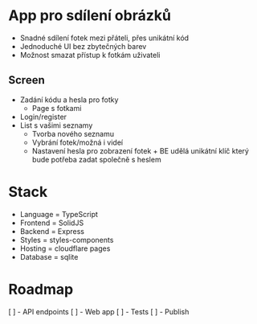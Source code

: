 # App pro sdílení obrázků

- Snadné sdílení fotek mezi přáteli, přes unikátní kód
- Jednoduché UI bez zbytečných barev 
- Možnost smazat přístup k fotkám uživateli

## Screen
- Zadání kódu a hesla pro fotky 
  - Page s fotkami 
- Login/register
- List s vašimi seznamy 
  - Tvorba nového seznamu
  - Vybrání fotek/možná i videí
  - Nastavení hesla pro zobrazení fotek + BE udělá unikátní klíč který bude potřeba zadat společně s heslem

# Stack
- Language = TypeScript
- Frontend = SolidJS
- Backend  = Express
- Styles   = styles-components
- Hosting  = cloudflare pages
- Database = sqlite

# Roadmap
[ ] - API endpoints
[ ] - Web app
[ ] - Tests
[ ] - Publish
